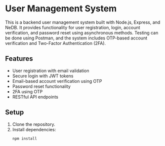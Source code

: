 # User Management System

This is a backend user management system built with Node.js, Express, and NeDB. It provides functionality for user registration, login, account verification, and password reset using asynchronous methods. Testing can be done using Postman, and the system includes OTP-based account verification and Two-Factor Authentication (2FA).

## Features

- User registration with email validation
- Secure login with JWT tokens
- Email-based account verification using OTP
- Password reset functionality
- 2FA using OTP
- RESTful API endpoints

## Setup

1. Clone the repository.
2. Install dependencies:
   ```bash
   npm install
